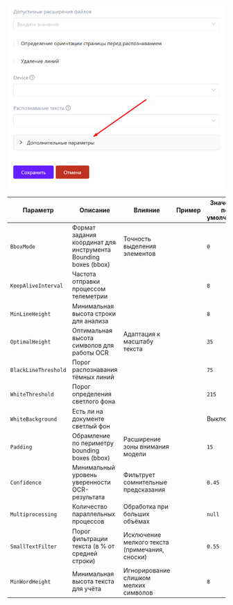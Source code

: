 
![image.png](/.attachments/image-bcb2b654-9f0d-4d0b-b9b5-0c323a8e759d.png)

| Параметр | Описание | Влияние | Пример | Значение по умолчанию |
|----------|----------|---------|--------------|------------------------|
| `BboxMode` | Формат задания координат для инструмента Bounding boxes (bbox) | Точность выделения элементов | | `0` |
| `KeepAliveInterval` | Частота отправки процессом телеметрии | | | `8` |
| `MinLineHeight` | Минимальная высота строки для анализа | | | `8` |
| `OptimalHeight` | Оптимальная высота символов для работы OCR | Адаптация к масштабу текста || `35` |
| `BlackLineThreshold` | Порог распознавания тёмных линий | | | `75` |
| `WhiteThreshold` | Порог определения светлого фона | | | `215` |
| `WhiteBackground` | Есть ли на документе светлый фон | | | Выключен |
| `Padding` | Обрамление по периметру bounding boxes (bbox) | Расширение зоны внимания модели | |`15` |
| `Confidence` | Минимальный уровень уверенности OCR-результата | Фильтрует сомнительные предсказания | | `0.45` |
| `Multiprocessing` | Количество параллельных процессов | Обработка при больших объёмах | | `null` |
| `SmallTextFilter` | Порог фильтрации текста (в % от средней строки) | Исключение мелкого текста (примечания, сноски) | | `0.55` |
| `MinWordHeight` | Минимальная высота текста для учёта | Игнорирование слишком мелких символов | | `8` |
